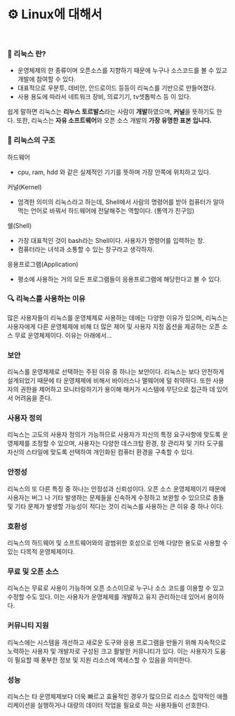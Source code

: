 # ⚙️ Linux에 대해서
<br />

### 🧷 리눅스 란?

- 운영체제의 한 종류이며 오픈소스를 지향하기 때문에 누구나 소스코드를 볼 수 있고 개발에 참여할 수 있다.
- 대표적으로 우분투, 데비안, 안드로이드 등등이 리눅스를 기반으로 만들어졌다.
- 사용 용도에 따라서 네트워크 장비, 의료기기, tv셋톱박스 등 이 있다.

쉽게 말하면 리눅스는 **리누스 토르발스**라는 사람이 **개발**하였으며, **커널**을 뜻하기도 한다. 또한, 리눅스는 **자유 소프트웨어**와 오픈 소스 개발의 **가장 유명한 표본 입니다.**

### 📂 리눅스의 구조

하드웨어

- cpu, ram, hdd 와 같은 실제적인 기기를 뜻하며 가장 안쪽에 위치하고 있다.

커널(Kernel)

- 엄격한 의미의 리눅스라고 하는데, Shell에서 사람의 명령어를 받아 컴퓨터가 알아먹는 언어로 바꿔서 하드웨어에 전달해주는 역할이다. (통역가 친구임)

쉘(Shell)

- 가장 대표적인 것이 bash라는 Shell이다. 사용자가 명령어를 입력하는 창.
- 컴퓨터라는 녀석과 소통할 수 있는 창구라고 생각하자.

응용프로그램(Application)

- 평소에 사용하는 거의 모든 프로그램들이 응용프로그램에 해당한다고 볼 수 있다.

### 🔍 리눅스를 사용하는 이유

많은 사용자들이 리눅스를 운영체제로 사용하는 데에는 다양한 이유가 있으며, 리눅스는 사용자에게 다른 운영체제에 비해 더 많은 제어 및 사용자 지정 옵션을 제공하는 오픈 소스 무료 운영체제이다.  이유는 아래에서…

### 보안

리눅스를 운영체제로 선택하는 주된 이유 중 하나는 보안이다. 리눅스는 보다 안전하게 설계되었기 때문에 타 운영체제에 비해서 바이러스나 맬웨어에 덜 취약하다. 또한 사용자의 권한을 제어하고 모니터링하기가 용이해 해커가 시스템에 무단으로 접근하 데 있어서 어려움을 준다.

### **사용자 정의**

리눅스는 고도의 사용자 정의가 가능하므로 사용자가 자신의 특정 요구사항에 맞도록 운영체제를 조정할 수 있으며, 사용자는 다양한 데스크탑 환경, 창 관리자 및 기타 도구를 자신의 스타일에 맞도록 선택하여 개인화된 컴퓨터 환경을 구축할 수 있다.

### **안정성**

리눅스의 또 다른 특징 중 하나는 안정성과 신뢰성이다. 오픈 소스 운영체제이기 때문에 사용자는 버그 나 기타 발생하는 문제들을 신속하게 수정하고 보완할 수 있으므로 충돌 및 기타 문제가 발생할 가능성이 적다는 것이 리눅스를 사용하는 큰 이유 중 하나 이다.

### **호환성**

리눅스의 하드웨어 및 소프트웨어와의 광범위한 호성으로 인해 다양한 용도로 사용할 수 있는 다목적 운영체제이다.

### **무료 및 오픈 소스**

리눅스는 무료로 사용이 가능하며 오픈 소스이므로 누구나 소스 코드를 이용할 수 있고 수정할 수도 있다. 이는 사용자가 운영체제를 개발하고 유지 관리하는데 있어서 용이하다.

### **커뮤니티 지원**

리눅스에는 시스템을 개선하고 새로운 도구와 응용 프로그램을 만들기 위해 지속적으로 노력하는 사용자 및 개발자로 구성된 크고 활발한 커뮤니티가 있다. 이는 사용자가 도움이 필요할 때 풍부한 정보 및 지원 리소스에 액세스할 수 있음을 의미한다.

### **성능**

리눅스는 타 운영체제보다 더욱 빠르고 효율적인 경우가 많으므로 리소스 집약적인 애플리케이션을 실행하거나 대량의 데이터 작업을 필요로 하는 사용자들이 선호한다.